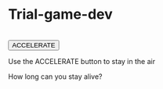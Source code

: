 # Trial-game-dev<!DOCTYPE html>
<html>
<head>
<meta name="viewport" content="width=device-width, initial-scale=1.0"/>
<style>
canvas {
    border:1px solid #d3d3d5;
    background-color: #191970;
}
</style>
</head>
<body onload="startGame()">
<script>

var myGamePiece;
var myObstacles = [];
var myScore;

function startGame() {
    myGamePiece = new component(50, 30, "black", 10, 120);
    myGamePiece.gravity = 0.05;
    myScore = new component("30px", "Consolas", "black", 280, 40, "text");
    myGameArea.start();
}

var myGameArea = {
    canvas : document.createElement("canvas"),
    start : function() {
        this.canvas.width = 480;
        this.canvas.height = 270;
        this.context = this.canvas.getContext("2d");
        document.body.insertBefore(this.canvas, document.body.childNodes[0]);
        this.frameNo = 5;
        this.interval = setInterval(updateGameArea, 20);
        },
    clear : function() {
        this.context.clearRect(0, 0, this.canvas.width, this.canvas.height);
    }
}

function component(width, height, color, x, y, type) {
    this.type = type;
    this.score = 0;
    this.width = width;
    this.height = height;
    this.speedX = 0;
    this.speedY = 0;    
    this.x = x;
    this.y = y;
    this.gravity = 5;
    this.gravitySpeed = 0;
    this.update = function() {
        ctx = myGameArea.context;
        if (this.type == "text") {
            ctx.font = this.width + " " + this.height;
            ctx.fillStyle = color;
            ctx.fillText(this.text, this.x, this.y);
        } else {
            ctx.fillStyle = color;
            ctx.fillRect(this.x, this.y, this.width, this.height);
        }
    }
    this.newPos = function() {
        this.gravitySpeed += this.gravity;
        this.x += this.speedX;
        this.y += this.speedY + this.gravitySpeed;
        this.hitBottom();
    }
    this.hitBottom = function() {
        var rockbottom = myGameArea.canvas.height - this.height;
        if (this.y > rockbottom) {
            this.y = rockbottom;
            this.gravitySpeed = 0;
        }
    }
    this.crashWith = function(otherobj) {
        var myleft = this.x;
        var myright = this.x + (this.width);
        var mytop = this.y;
        var mybottom = this.y + (this.height);
        var otherleft = otherobj.x;
        var otherright = otherobj.x + (otherobj.width);
        var othertop = otherobj.y;
        var otherbottom = otherobj.y + (otherobj.height);
        var crash = true;
        if ((mybottom < othertop) || (mytop > otherbottom) || (myright < otherleft) || (myleft > otherright)) {
            crash = false;
        }
        return crash;
    }
}

function updateGameArea() {
    var x, height, gap, minHeight, maxHeight, minGap, maxGap;
    for (i = 0; i < myObstacles.length; i += 1) {
        if (myGamePiece.crashWith(myObstacles[i])) {
            return;
        } 
    }
    myGameArea.clear();
    myGameArea.frameNo += 1;
    if (myGameArea.frameNo == 5 || everyinterval(150)) {
        x = myGameArea.canvas.width;
        minHeight = 20;
        maxHeight = 200;
        height = Math.floor(Math.random()*(maxHeight-minHeight+1)+minHeight);
        minGap = 50;
        maxGap = 200;
        gap = Math.floor(Math.random()*(maxGap-minGap+1)+minGap);
        myObstacles.push(new component(30, height, "red", x, 0));
        myObstacles.push(new component(30, x - height - gap, "red", x, height + gap));
    }
    for (i = 0; i < myObstacles.length; i += 1) {
        myObstacles[i].x += -1;
        myObstacles[i].update();
    }
    myScore.text="SCORE: " + myGameArea.frameNo;
    myScore.update();
    myGamePiece.newPos();
    myGamePiece.update();
}

function everyinterval(n) {
    if ((myGameArea.frameNo / n) % 1 == 0) {return true;}
    return false;
}

function accelerate(n) {
    myGamePiece.gravity = n;
}
</script>
<br>
<button onmousedown="accelerate(-0.2)" onmouseup="accelerate(0.05)">ACCELERATE</button>
<p>Use the ACCELERATE button to stay in the air</p>
<p>How long can you stay alive?</p>
</body>
</html>

